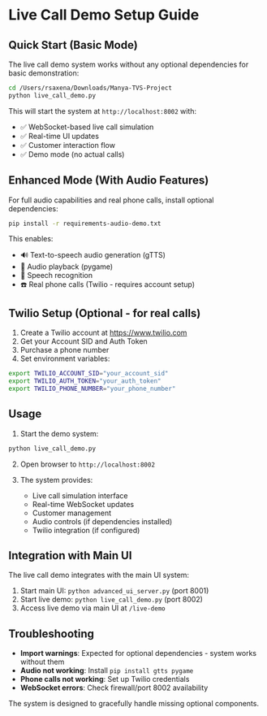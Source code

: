 # Live Call Demo Setup Guide

## Quick Start (Basic Mode)

The live call demo system works without any optional dependencies for basic demonstration:

```bash
cd /Users/rsaxena/Downloads/Manya-TVS-Project
python live_call_demo.py
```

This will start the system at `http://localhost:8002` with:

- ✅ WebSocket-based live call simulation
- ✅ Real-time UI updates
- ✅ Customer interaction flow
- ✅ Demo mode (no actual calls)

## Enhanced Mode (With Audio Features)

For full audio capabilities and real phone calls, install optional dependencies:

```bash
pip install -r requirements-audio-demo.txt
```

This enables:

- 🔊 Text-to-speech audio generation (gTTS)
- 🎵 Audio playback (pygame)
- 🎤 Speech recognition
- ☎️ Real phone calls (Twilio - requires account setup)

## Twilio Setup (Optional - for real calls)

1. Create a Twilio account at https://www.twilio.com
2. Get your Account SID and Auth Token
3. Purchase a phone number
4. Set environment variables:

```bash
export TWILIO_ACCOUNT_SID="your_account_sid"
export TWILIO_AUTH_TOKEN="your_auth_token"
export TWILIO_PHONE_NUMBER="your_phone_number"
```

## Usage

1. Start the demo system:

```bash
python live_call_demo.py
```

2. Open browser to `http://localhost:8002`

3. The system provides:
   - Live call simulation interface
   - Real-time WebSocket updates
   - Customer management
   - Audio controls (if dependencies installed)
   - Twilio integration (if configured)

## Integration with Main UI

The live call demo integrates with the main UI system:

1. Start main UI: `python advanced_ui_server.py` (port 8001)
2. Start live demo: `python live_call_demo.py` (port 8002)
3. Access live demo via main UI at `/live-demo`

## Troubleshooting

- **Import warnings**: Expected for optional dependencies - system works without them
- **Audio not working**: Install `pip install gtts pygame`
- **Phone calls not working**: Set up Twilio credentials
- **WebSocket errors**: Check firewall/port 8002 availability

The system is designed to gracefully handle missing optional components.
